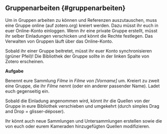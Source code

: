 ## Gruppenarbeiten {#gruppenarbeiten}

Um in Gruppen arbeiten zu können und Referenzen auszutauschen, muss eine Gruppe online (auf zotero.org) kreiert werden. Dazu müsst ihr euch in euer Online-Konto einloggen. Wenn ihr eine private Gruppe erstellt, müsst ihr selber Einladungen verschicken und könnt die Rechte festlegen. Das Verwalten von Gruppen läuft über das Online-Konto.

Sobald ihr einer Gruppe beitretet, müsst ihr euer Konto synchronisieren (grüner Pfeil)! Die Bibliothek der Gruppe sollte in der linken Spalte von Zotero erscheinen.

**Aufgabe**

Benennt eure Sammlung _Filme_ in _Filme von [Vorname]_ um. Kreiert zu zweit eine Gruppe, die ihr _Filme_ nennt (oder ein anderer passender Name). Ladet euch gegenseitig ein.

Sobald die Einladung angenommen wird, könnt ihr die Quellen von der Gruppe in eure Bibliothek verschieben und umgekehrt (durch simples Drag and Drop = glisser-déposer).

Ihr könnt auch neue Sammlungen und Untersammlungen erstellen sowie die von euch oder eurem Kameraden hinzugefügten Quellen modifizieren.